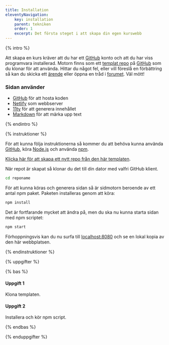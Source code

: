 ```yaml
---
title: Installation
eleventyNavigation:
    key: installation
    parent: tekniken
    order: 1
    excerpt: Det första steget i att skapa din egen kurswebb
---
```


{% intro %}

Att skapa en kurs kräver att du har ett [GitHub](https://github.com/) konto och att du har viss
programvara installerad. Motorn finns som ett [templat repo](https://github.com/jensnti/tod)
på [GitHub](https://github.com/) som du klonar för att använda. Hittar du något fel,
eller vill föreslå en förbättring så kan du skicka ett [ärende](https://github.com/jensnti/tod/issues)
eller öppna en tråd i [forumet](https://github.com/jensnti/tod/discussions).
Väl mött!

### Sidan använder

-   [GitHub](https://github.com/) för att hosta koden
-   [Netlify](https://www.netlify.com/) som webbserver
-   [11ty](https://www.11ty.dev/) för att generera innehållet
-   [Markdown](https://www.markdownguide.org/) för att märka upp text

{% endintro %}

{% instruktioner %}

För att kunna följa instruktionerna så kommer du att behöva kunna använda
[GitHub](https://github.com/), köra [Node.js](https://nodejs.org/) och använda [npm](https://www.npmjs.com/).

[Klicka här för att skapa ett nytt repo från den här templaten](https://github.com/jensnti/tod/generate).

När repot är skapat så klonar du det till din dator med valfri GitHub klient.

```bash
cd reponame
```

För att kunna köras och generera sidan så är sidmotorn beroende av ett antal npm paket.
Paketen installeras genom att köra:

```bash
npm install
```

Det är fortfarande mycket att ändra på, men du ska nu kunna starta sidan med npm scriptet:

```bash
npm start
```

Förhoppningsvis kan du nu surfa till [localhost:8080](http://localhost:8080) och se en lokal
kopia av den här webbplatsen.

{% endinstruktioner %}

{% uppgifter %}

{% bas %}

#### Uppgift 1

Klona templaten.

#### Uppgift 2

Installera och kör npm script.

{% endbas %}

{% enduppgifter %}